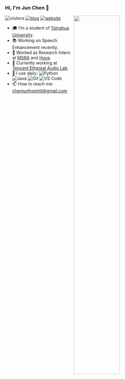 ### Hi, I'm Jun Chen 👋 
![visitors](https://visitor-badge.glitch.me/badge?page_id=hit-thusz-Rookiecj.hit-thusz-Rookiecj.README)
[![blog](https://img.shields.io/badge/blog-my%20blog-red)](https://blog.csdn.net/junbaba_?spm=1010.2135.3001.5113)
[![website](https://img.shields.io/badge/-personal%20page-important?style=plastic&logo=MEGA)](https://hit-thusz-rookiecj.github.io/JunChen.github.io/)
<img align="right" width="55%" src="https://github-readme-stats.vercel.app/api?username=hit-thusz-Rookiecj&show_icons=true">

- 🎓 I’m a student of [Tsinghua University](https://www.tsinghua.edu.cn/).
- 📚 Working on Speech Enhancement recently.
- :briefcase: Worked as Research Intern at [MSRA](https://www.microsoft.com/en-us/research/) and [Huya](http://ir.huya.com/).
- 🔭 Currently working at [Tencent Ethereal Audio Lab](https://tea-lab.qq.com/).
- 🚀 I use daily:
![Python](https://img.shields.io/badge/-Python-8fcfd1?style=plastic&logo=Python)
![Java](https://img.shields.io/badge/-java-3f4441?style=plastic&logo=java)
![Git](https://img.shields.io/badge/-Git-black?style=plastic&logo=git)
![VS Code](https://img.shields.io/badge/-VS%20Code-007ACC?style=plastic&logo=visual-studio-code)
- 📫 How to reach me: chenjunfromhit@gmail.com

